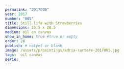 ```yaml
---
permalink: "2017005"
year: 2017
number: "005"
title: Still life with Strawberries
dimensions: 25.5 x 20.5
medium: oil on canvas
show_in_home: true #true or empty
order: 28
publish: # notyet or blank
image: /assets/p/paintings/adria-sartore-2017005.jpg
tags:  oil canvas
serie:
---
```

